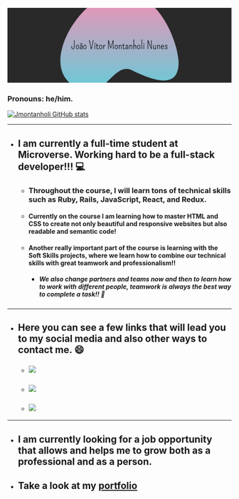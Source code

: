 ![this is my logo](https://github.com/jmontanholi/jmontanholi/blob/main/João%20Vítor%20Montanholi%20Nunes.png) 

### Pronouns: he/him.
[![Jmontanholi GitHub stats](https://github-readme-stats.vercel.app/api?username=jmontanholi&show_icons=true&theme=radical)](https://github.com/jmontanholi/github-readme-stats)

---
* ## I am currently a full-time student at Microverse. Working hard to be a full-stack developer!!! :computer:
     * ### Throughout the course, I will learn tons of technical skills such as Ruby, Rails, JavaScript, React, and Redux. 
     * #### Currently on the course I am learning how to master HTML and CSS to create not only beautiful and responsive websites but also readable and semantic code! 
     * #### Another really important part of the course is learning with the Soft Skills projects, where we learn how to combine our technical skills with great teamwork and professionalism!! 
       * ##### We also change partners and teams now and then to learn how to work with different people, teamwork is always the best way to complete a task!! :busts_in_silhouette:
--- 

* ## Here you can see a few links that will lead you to my social media and also other ways to contact me. :smile:
  * ### [<img src="https://img.shields.io/badge/LinkedIn-0077B5?style=for-the-badge&logo=linkedin&logoColor=white"/>](https://www.linkedin.com/in/joaovitormontanholi/)
  * ### [<img src="https://img.shields.io/badge/Twitter-1DA1F2?style=for-the-badge&logo=twitter&logoColor=white"/>](https://twitter.com/MontanholiNunes)
  * ### [<img src="https://img.shields.io/badge/Gmail-D14836?style=for-the-badge&logo=gmail&logoColor=white"/>](jonunes9326@hotmail.com.br)

---
 * ## I am currently looking for a job opportunity that allows and helps me to grow both as a professional and as a person.
* ## Take a look at my [portfolio](https://jmontanholi.github.io/my_portfolio/)

